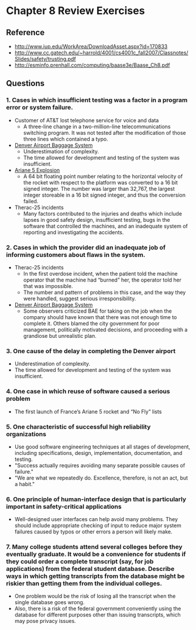 # Chapter 8 Review Exercises

## Reference
- http://www.iup.edu/WorkArea/DownloadAsset.aspx?id=170833
- http://www.cc.gatech.edu/~harrold/4001/cs4001c_fall2007/Classnotes/Slides/safety/trusting.pdf
- http://esminfo.prenhall.com/computing/baase3e/Baase_Ch8.pdf

## Questions
### 1. Cases in which **insufficient testing** was a factor in a program error or system failure.
- Customer of AT&T lost telephone service for voice and data
    + A three-line change in a two-million-line telecommunications switching program. It was not tested after the modification of those three lines which contained a typo.
- [Denver Airport Baggage System](http://calleam.com/WTPF/?page_id=2086)
    + Underestimation of complexity.
    + The time allowed for development and testing of the system was insufficient.
- [Ariane 5 Explosion](https://www.ima.umn.edu/~arnold/disasters/ariane.html)
    + A 64 bit floating point number relating to the horizontal velocity of the rocket with respect to the platform was converted to a 16 bit signed integer. The number was larger than 32,767, the largest integer storeable in a 16 bit signed integer, and thus the conversion failed.
- Therac-25 incidents
  + Many factors contributed to the injuries and deaths which include lapses in good safety design, insufficient testing, bugs in the software that controlled the machines, and an inadequate system of reporting and investigating the accidents.


### 2. Cases in which the provider did an **inadequate job of informing customers** about flaws in the system.
- Therac-25 incidents
  + In the first overdose incident, when the patient told the machine operator that the machine had “burned” her, the operator told her that was impossible.
  + The number and pattern of problems in this case, and the way they were handled, suggest serious irresponsibility.
- [Denver Airport Baggage System](http://calleam.com/WTPF/?page_id=2086)
  + Some observers criticized BAE for taking on the job when the company should have known that there was not enough time to complete it. Others blamed the city government for poor management, politically motivated decisions, and proceeding with a grandiose but unrealistic plan.


### 3. One cause of the delay in completing the Denver airport
- Underestimation of complexity.
- The time allowed for development and testing of the system was insufficient.


### 4. One case in which reuse of software caused a serious problem
- The first launch of France’s Ariane 5 rocket and “No Fly” lists


### 5. One characteristic of successful high reliability organizations
- Use good software engineering techniques at all stages of development, including specifications, design, implementation, documentation, and testing.
- "Success actually requires avoiding many separate possible causes of failure."
- "We are what we repeatedly do. Excellence, therefore, is not an act, but a habit."


### 6. One principle of human-interface design that is particularly important in safety-critical applications
- Well-designed user interfaces can help avoid many problems. They should include appropriate checking of input to reduce major system failures caused by typos or other errors a person will likely make.


### 7. Many college students attend several colleges before they eventually graduate. It would be a convenience for students if they could order a complete transcript (say, for job applications) from the federal student database. Describe ways in which getting transcripts from the database might be riskier than getting them from the individual colleges.
- One problem would be the risk of losing all the transcript when the single database goes wrong.
- Also, there is a risk of the federal government conveniently using the database for different purposes other than issuing transcripts, which may pose privacy issues.
